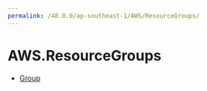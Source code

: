 ```yaml
---
permalink: /48.0.0/ap-southeast-1/AWS/ResourceGroups/
---
```


# AWS.ResourceGroups



* [Group](Group.md)